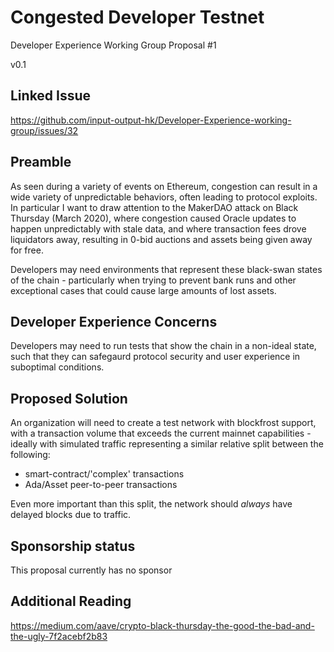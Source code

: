 # Congested Developer Testnet
Developer Experience Working Group Proposal #1

v0.1

## Linked Issue
https://github.com/input-output-hk/Developer-Experience-working-group/issues/32

## Preamble

As seen during a variety of events on Ethereum, congestion can result in a wide variety of unpredictable behaviors, often leading to protocol exploits. In particular I want to draw attention to the MakerDAO attack on Black Thursday (March 2020), where congestion caused Oracle updates to happen unpredictably with stale data, and where transaction fees drove liquidators away, resulting in 0-bid auctions and assets being given away for free.

Developers may need environments that represent these black-swan states of the chain - particularly when trying to prevent bank runs and other exceptional cases that could cause large amounts of lost assets.


## Developer Experience Concerns
Developers may need to run tests that show the chain in a non-ideal state, such that they can safegaurd protocol security and user experience in suboptimal conditions.

## Proposed Solution
An organization will need to create a test network with blockfrost support, with a transaction volume that exceeds the current mainnet capabilities - ideally with simulated traffic representing a similar relative split between the following:

- smart-contract/'complex' transactions
- Ada/Asset peer-to-peer transactions

Even more important than this split, the network should *always* have delayed blocks due to traffic.

## Sponsorship status
This proposal currently has no sponsor

## Additional Reading
https://medium.com/aave/crypto-black-thursday-the-good-the-bad-and-the-ugly-7f2acebf2b83
